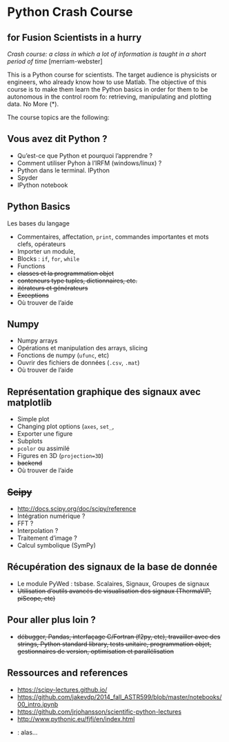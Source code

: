# Python Crash Course 
## for Fusion Scientists in a hurry

_Crash course: a class in which a lot of information is taught in a short period of time_ [merriam-webster]

This is a Python course for scientists. The target audience is physicists or engineers, who already know how to use Matlab. 
The objective of this course is to make them learn the Python basics in order for them to be autonomous in the control room fo: retrieving, manipulating and plotting data. 
No More (*). 

The course topics are the following:

## Vous avez dit Python ?

 - Qu’est-ce que Python et pourquoi l’apprendre ?
 - Comment utiliser Pyhon à l’IRFM (windows/linux) ?
 - Python dans le terminal. IPython
 - Spyder
 - IPython notebook

## Python Basics

Les bases du langage

- Commentaires, affectation, `print`, commandes importantes et mots clefs, opérateurs
- Importer un module,
- Blocks : `if`, `for`, `while`
- Functions
- ~~classes et la programmation objet~~
- ~~conteneurs type tuples, dictionnaires, etc.~~
- ~~itérateurs et générateurs~~
- ~~Exceptions~~
- Où trouver de l’aide

## Numpy

- Numpy arrays
- Opérations et manipulation des arrays, slicing
- Fonctions de numpy (`ufunc`, etc)
- Ouvrir des fichiers de données (`.csv`, `.mat`)
- Où trouver de l’aide

## Représentation graphique des signaux avec matplotlib

- Simple plot
- Changing plot options (`axes`, `set_`,
- Exporter une figure
- Subplots
- `pcolor` ou assimilé
- Figures en 3D (`projection=3D`)
- ~~backend~~
- Où trouver de l’aide

## ~~Scipy~~

- http://docs.scipy.org/doc/scipy/reference
- Intégration numérique ?
- FFT ?
- Interpolation ?
- Traitement d’image ?
- Calcul symbolique (SymPy)

## Récupération des signaux de la base de donnée

- Le module PyWed : tsbase. Scalaires, Signaux, Groupes de signaux
- ~~Utilisation d’outils avancés de visualisation des signaux (ThermaVIP, piScope, etc)~~

## Pour aller plus loin ?  
- ~~débugger, Pandas, interfaçage C/Fortran (f2py, etc), travailler avec des strings, Python standard library, tests unitaire, programmation objet, gestionnaires de version, optimisation et parallélisation~~

## Ressources and references

- https://scipy-lectures.github.io/
- https://github.com/jakevdp/2014_fall_ASTR599/blob/master/notebooks/00_intro.ipynb
- https://github.com/jrjohansson/scientific-python-lectures
- http://www.pythonic.eu/fjfi/en/index.html



* : alas...
